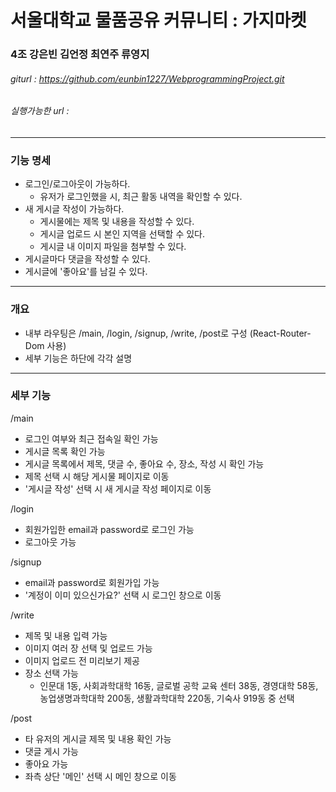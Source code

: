 # 서울대학교 물품공유 커뮤니티 : 가지마켓 

### 4조 강은빈 김언정 최연주 류영지

###### giturl : https://github.com/eunbin1227/WebprogrammingProject.git
###### 실행가능한 url : 

------------------------------

### 기능 명세

* 로그인/로그아웃이 가능하다.
    - 유저가 로그인했을 시, 최근 활동 내역을 확인할 수 있다.
* 새 게시글 작성이 가능하다.
    - 게시물에는 제목 및 내용을 작성할 수 있다.
    - 게시글 업로드 시 본인 지역을 선택할 수 있다.
    - 게시글 내 이미지 파일을 첨부할 수 있다.
* 게시글마다 댓글을 작성할 수 있다.
* 게시글에 '좋아요'를 남길 수 있다.

------------------------------
### 개요
- 내부 라우팅은 /main, /login, /signup, /write, /post로 구성 (React-Router-Dom 사용)
- 세부 기능은 하단에 각각 설명

------------------------------
### 세부 기능

/main
- 로그인 여부와 최근 접속일 확인 가능
- 게시글 목록 확인 가능
- 게시글 목록에서 제목, 댓글 수, 좋아요 수, 장소, 작성 시 확인 가능
- 제목 선택 시 해당 게시물 페이지로 이동
- '게시글 작성' 선택 시 새 게시글 작성 페이지로 이동

/login
- 회원가입한 email과 password로 로그인 가능
- 로그아웃 가능

/signup
- email과 password로 회원가입 가능
- '계정이 이미 있으신가요?' 선택 시 로그인 창으로 이동

/write
- 제목 및 내용 입력 가능
- 이미지 여러 장 선택 및 업로드 가능
- 이미지 업로드 전 미리보기 제공
- 장소 선택 가능
  - 인문대 1동, 사회과학대학 16동, 글로벌 공학 교육 센터 38동, 경영대학 58동, 농업생명과학대학 200동, 생활과학대학 220동, 기숙사 919동 중 선택
  
/post
- 타 유저의 게시글 제목 및 내용 확인 가능
- 댓글 게시 가능
- 좋아요 가능
- 좌측 상단 '메인' 선택 시 메인 창으로 이동
